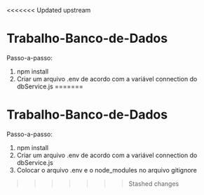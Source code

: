 <<<<<<< Updated upstream
# Trabalho-Banco-de-Dados

Passo-a-passo:
1. npm install
2. Criar um arquivo .env de acordo com a variável connection do dbService.js
=======
# Trabalho-Banco-de-Dados

Passo-a-passo:
1. npm install
2. Criar um arquivo .env de acordo com a variável connection do dbService.js
3. Colocar o arquivo .env e o node_modules no arquivo gitignore
>>>>>>> Stashed changes
